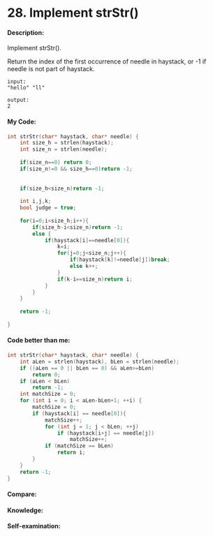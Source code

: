 <h1>28. Implement strStr()</h1>

<h4>Description:</h4>
Implement strStr().

Return the index of the first occurrence of needle in haystack, or -1 if needle is not part of haystack.

```
input:
"hello" "ll"

output:
2
```

<h4>My Code:</h4>

```c
int strStr(char* haystack, char* needle) {
    int size_h = strlen(haystack);
    int size_n = strlen(needle);
    
    if(size_n==0) return 0;
    if(size_n!=0 && size_h==0)return -1;
    
    
    if(size_h<size_n)return -1;
    
    int i,j,k;
    bool judge = true;
    
    for(i=0;i<size_h;i++){
        if(size_h-i<size_n)return -1;
        else {
            if(haystack[i]==needle[0]){
                k=i;
                for(j=0;j<size_n;j++){
                    if(haystack[k]!=needle[j])break;
                    else k++;
                }
                if(k-i==size_n)return i;
            }
        }
    }
    
    return -1;
    
}
```

<h4>Code better than me:</h4>

```c
int strStr(char* haystack, char* needle) {
    int aLen = strlen(haystack), bLen = strlen(needle);
    if ((aLen == 0 || bLen == 0) && aLen>=bLen)
        return 0;
    if (aLen < bLen)
        return -1;
    int matchSize = 0;
    for (int i = 0; i < aLen-bLen+1; ++i) {
        matchSize = 0;
        if (haystack[i] == needle[0]){
            matchSize++;
            for (int j = 1; j < bLen; ++j)
                if (haystack[i+j] == needle[j])
                    matchSize++;
            if (matchSize == bLen)
                return i;
        }
    }
    return -1;
}
```

<h4>Compare:</h4>

<h4>Knowledge:</h4>

<h4>Self-examination:</h4>
